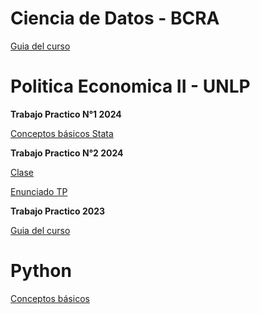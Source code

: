 # Ciencia de Datos - BCRA

[Guia del curso](https://msangia.github.io/CienciaDatos/index.html "Guia completa.")

# Politica Economica II - UNLP

**Trabajo Practico N°1 2024** 

[Conceptos básicos Stata](https://msangia.github.io/Stata/stata24.html "Guia TP N°1.")

**Trabajo Practico N°2 2024** 

[Clase](https://drive.google.com/file/d/10vKuVT78rPRA37wMpUe_k6ySgC0uCXCg/view?usp=sharing)

[Enunciado TP](https://drive.google.com/file/d/1P5t5EDp3EeiJDmiMPoPDk5z8pc_m2LYQ/view?usp=sharing)

**Trabajo Practico 2023** 

[Guia del curso](https://msangia.github.io/NotasTP/index.html "Guia completa.")    

# Python

[Conceptos básicos](https://msangia.github.io/Python/python.html "Pagina en desarrollo.")   

